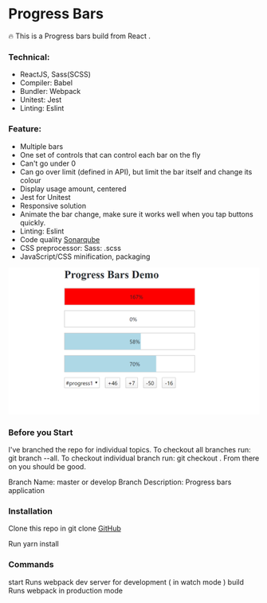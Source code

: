 # Progress Bars

🔥 This is a Progress bars build from React .
### Technical:
  + ReactJS, Sass(SCSS)
  + Compiler: Babel
  + Bundler: Webpack
  + Unitest: Jest
  + Linting: Eslint
### Feature: 
  + Multiple bars
  + One set of controls that can control each bar on the fly
  + Can't go under 0
  + Can go over limit (defined in API), but limit the bar itself and change its colour
  + Display usage amount, centered
  + Jest for Unitest
  + Responsive solution
  + Animate the bar change, make sure it works well when you tap buttons quickly.
  + Linting: Eslint
  + Code quality [Sonarqube](https://sonarcloud.io/dashboard?id=ntdanh1711_progress-bar)
  + CSS preprocessor: Sass: .scss
  + JavaScript/CSS minification, packaging


![Demo Logo](/Demo.PNG)

### Before you Start
I've branched the repo for individual topics. To checkout all branches run: git branch --all. To checkout individual branch run: git checkout <branch name>. From there on you should be good.

Branch Name: master or develop
Branch Description:
Progress bars application

### Installation
Clone this repo in git clone [GitHub](https://github.com/ntdanh1711/progress-bar)

Run yarn install


### Commands
start Runs webpack dev server for development ( in watch mode )
build Runs webpack in production mode
